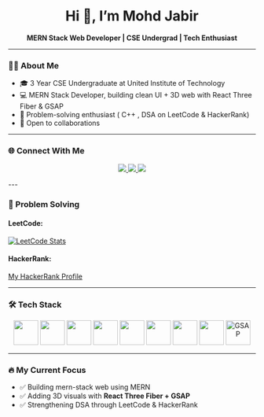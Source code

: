 <h1 align="center">Hi 👋, I’m Mohd Jabir</h1>
<p align="center">
  <b>MERN Stack Web Developer | CSE Undergrad | Tech Enthusiast</b>
</p>

---

### 👨‍💻 About Me

- 🎓 3 Year CSE Undergraduate at United Institute of Technology  
- 💻 MERN Stack Developer, building clean UI + 3D web with React Three Fiber & GSAP  
- 🧠 Problem-solving enthusiast ( C++ , DSA on LeetCode & HackerRank)  
- 🤝 Open to collaborations  

---

### 🌐 Connect With Me
<p align="center">
  <a href="https://leetcode.com/mohd_jabir_" target="_blank">
    <img src="https://img.shields.io/badge/LeetCode-000?style=flat&logo=LeetCode&logoColor=yellow" />
  </a>
  <a href="https://www.hackerrank.com/Akbar_Ali_" target="_blank">
    <img src="https://img.shields.io/badge/HackerRank-2EC866?style=flat&logo=HackerRank&logoColor=white" />
  </a>
  <a href="https://www.linkedin.com/in/mohd-jabir-515ba7263" target="_blank">
    <img src="https://img.shields.io/badge/LinkedIn-blue?style=flat&logo=linkedin&logoColor=white" />
  </a>
</p>
---

### 🎯 Problem Solving 


#### LeetCode:
[![LeetCode Stats](https://leetcode-stats.vercel.app/api?username=mohd_jabir__&theme=dark)](https://leetcode.com/mohd_jabir__/)

#### HackerRank:
[My HackerRank Profile](https://www.hackerrank.com/Akbar_Ali_)

---

### 🛠 Tech Stack


<p align="center">
  <img src="https://skillicons.dev/icons?i=react" width="50" />
  <img src="https://skillicons.dev/icons?i=nodejs" width="50" />
  <img src="https://skillicons.dev/icons?i=express" width="50" />
  <img src="https://skillicons.dev/icons?i=mongodb" width="50" />
  <img src="https://skillicons.dev/icons?i=html" width="50" />
  <img src="https://skillicons.dev/icons?i=css" width="50" />
  <img src="https://skillicons.dev/icons?i=javascript" width="50" />
  <img src="https://skillicons.dev/icons?i=threejs" width="50" />
  <img src="https://raw.githubusercontent.com/Mohd-Jabir/assets/main/greensock-gsap-logo.svg" width="50" title="GSAP" />
</p>

---
### 🔥 My Current Focus

- ✅ Building mern-stack web using MERN  
- ✅ Adding 3D visuals with **React Three Fiber + GSAP**  
- ✅ Strengthening DSA through LeetCode & HackerRank  
